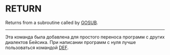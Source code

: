 # RETURN

Returns from a subroutine called by [GOSUB](man_cs-gosub.md).

----

Эта команда была добавлена для простого переноса программ с других диалектов Бейсика. При написании программ с нуля лучше пользоваться командой [DEF](man_cs-def.md).
